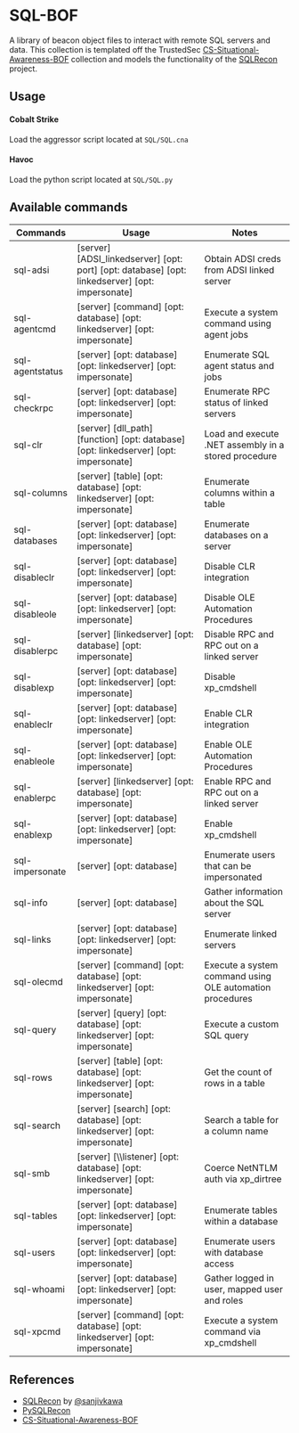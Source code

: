 # SQL-BOF
A library of beacon object files to interact with remote SQL servers and data. This collection is templated off the TrustedSec [CS-Situational-Awareness-BOF](https://github.com/trustedsec/CS-Situational-Awareness-BOF) collection and models the functionality of the [SQLRecon](https://github.com/skahwah/SQLRecon) project.

## Usage
#### Cobalt Strike
Load the aggressor script located at `SQL/SQL.cna`

#### Havoc
Load the python script located at `SQL/SQL.py`

## Available commands
|Commands|Usage|Notes|
|--------|-----|-----|
|sql-adsi|[server] [ADSI_linkedserver] [opt: port] [opt: database] [opt: linkedserver] [opt: impersonate] |Obtain ADSI creds from ADSI linked server |
|sql-agentcmd |[server] [command] [opt: database] [opt: linkedserver] [opt: impersonate] |Execute a system command using agent jobs |
|sql-agentstatus |[server] [opt: database] [opt: linkedserver] [opt: impersonate] |Enumerate SQL agent status and jobs |
|sql-checkrpc |[server] [opt: database] [opt: linkedserver] [opt: impersonate] |Enumerate RPC status of linked servers |
|sql-clr |[server] [dll_path] [function] [opt: database] [opt: linkedserver] [opt: impersonate] |Load and execute .NET assembly in a stored procedure |
|sql-columns |[server] [table] [opt: database] [opt: linkedserver] [opt: impersonate] |Enumerate columns within a table |
|sql-databases |[server] [opt: database] [opt: linkedserver] [opt: impersonate] |Enumerate databases on a server|
|sql-disableclr |[server] [opt: database] [opt: linkedserver] [opt: impersonate] |Disable CLR integration |
|sql-disableole |[server] [opt: database] [opt: linkedserver] [opt: impersonate] |Disable OLE Automation Procedures |
|sql-disablerpc |[server] [linkedserver] [opt: database] [opt: impersonate] |Disable RPC and RPC out on a linked server |
|sql-disablexp |[server] [opt: database] [opt: linkedserver] [opt: impersonate] |Disable xp_cmdshell |
|sql-enableclr |[server] [opt: database] [opt: linkedserver] [opt: impersonate] |Enable CLR integration |
|sql-enableole |[server] [opt: database] [opt: linkedserver] [opt: impersonate] |Enable OLE Automation Procedures |
|sql-enablerpc |[server] [linkedserver] [opt: database] [opt: impersonate] |Enable RPC and RPC out on a linked server |
|sql-enablexp |[server] [opt: database] [opt: linkedserver] [opt: impersonate] |Enable xp_cmdshell |
|sql-impersonate |[server] [opt: database] |Enumerate users that can be impersonated |
|sql-info |[server] [opt: database] |Gather information about the SQL server |
|sql-links |[server] [opt: database] [opt: linkedserver] [opt: impersonate] |Enumerate linked servers |
|sql-olecmd |[server] [command] [opt: database] [opt: linkedserver] [opt: impersonate] |Execute a system command using OLE automation procedures |
|sql-query |[server] [query] [opt: database] [opt: linkedserver] [opt: impersonate] |Execute a custom SQL query |
|sql-rows |[server] [table] [opt: database] [opt: linkedserver] [opt: impersonate] |Get the count of rows in a table |
|sql-search |[server] [search] [opt: database] [opt: linkedserver] [opt: impersonate] |Search a table for a column name |
|sql-smb |[server] [\\\\listener] [opt: database] [opt: linkedserver] [opt: impersonate] |Coerce NetNTLM auth via xp_dirtree |
|sql-tables |[server] [opt: database] [opt: linkedserver] [opt: impersonate] |Enumerate tables within a database |
|sql-users |[server] [opt: database] [opt: linkedserver] [opt: impersonate] |Enumerate users with database access |
|sql-whoami |[server] [opt: database] [opt: linkedserver] [opt: impersonate] |Gather logged in user, mapped user and roles |
|sql-xpcmd |[server] [command] [opt: database] [opt: linkedserver] [opt: impersonate] |Execute a system command via xp_cmdshell |

## References
- [SQLRecon](https://github.com/skahwah/SQLRecon) by [@sanjivkawa](https://twitter.com/sanjivkawa)
- [PySQLRecon](https://github.com/Tw1sm/PySQLRecon)
- [CS-Situational-Awareness-BOF](https://github.com/trustedsec/CS-Situational-Awareness-BOF)
